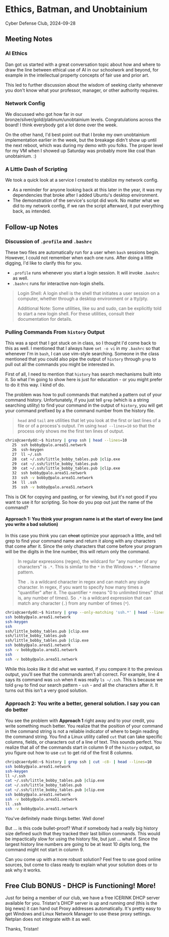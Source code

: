 # Ethics, Batman, and Unobtainium

Cyber Defense Club, 2024-09-28

## Meeting Notes

### AI Ethics

Dan got us started with a great conversation topic about how and where to draw the line between ethical use of AI in our schoolwork and beyond, for example in the intellectual property concepts of fair use and prior art.

This led to further discussion about the wisdom of seeking clarity whenever you don't know what your professor, manager, or other authority requires.

### Network Config

We discussed who got how far in our bronze/silver/gold/platinum/unobtainium levels. Congratulations across the board! I think everybody got a lot done over the week.

On the other hand, I'd best point out that I broke my own unobtainium implementation earlier in the week, but the breakage didn't show up until the next reboot, which was during my demo with you folks. The proper level for my VM when I showed up Saturday was probably more like coal than unobtainium. :)

### A Little Dash of Scripting

We took a quick look at a service I created to stabilize my network config.

- As a reminder for anyone looking back at this later in the year, it was my dependencies that broke after I added Ubuntu's desktop environment.
- The demonstration of the service's script did work. No matter what we did to my network config, if we ran the script afterward, it put everything back, as intended.

## Follow-up Notes

### Discussion of `.profile` and `.bashrc`

These two files are automatically run for a user when `bash` sessions begin. However, I could not remember when each one runs. After doing a little digging, I'd like to clarify this for you.

- `.profile` runs whenever you start a login session. It will invoke `.bashrc` as well.
- `.bashrc` runs for interactive non-login shells.

> Login Shell: A login shell is the shell that initiates a user session on a computer, whether through a desktop environment or a tty/pty.
>
> Additional Note: Some utilities, like su and sudo, can be explicitly told to start a new login shell. For these utilities, consult their documentation for details.

### Pulling Commands From `history` Output

This was a spot that I got stuck on in class, so I thought I'd come back to this as well. I mentioned that I always have `set -o vi` in my `.bashrc` so that whenever I'm in `bash`, I can use vim-style searching. Someone in the class mentioned that you could also pipe the output of `history` through `grep` to pull out all the commands you might be interested in.

First of all, I need to mention that `history` has search mechanisms built into it. So what I'm going to show here is just for education - or you might prefer to do it this way. I kind of do.

The problem was how to pull commands that matched a pattern out of your command history. Unfortunately, if you just tell `grep` (which is a string searching utility) to find your command in the output of `history`, you will get your command prefixed by a the command number from the history file.

> `head` and `tail` are utilities that let you look at the first or last lines of a file or of a process's output. I'm using `head --lines=10` so that the process only shows me the first ten lines of output.

```bash
chris@caerdydd:~$ history | grep ssh | head --lines=10
   25  ssh bobby@palo.area51.network
   26  ssh-keygen
   27  ll ~/.ssh
   28  cat ~/.ssh/little_bobby_tables.pub |clip.exe
   29  cat ~/.ssh/little_bobby_tables.pub
   30  cat ~/.ssh/little_bobby_tables.pub |clip.exe
   32  ssh bobby@palo.area51.network
   33  ssh -v bobby@palo.area51.network
   34  ll .ssh
   35  ssh -v bobby@palo.area51.network
```

This is OK for copying and pasting, or for viewing, but it's not good if you want to use it for scripting. So how do you pop out just the name of the command?

#### Approach 1: You think your program name is at the start of every line (and you write a bad solution)

In this case you think you can ~~cheat~~ optimize your approach a little, and tell grep to find your command name and return it along with any characters that come after it. Since the only characters that come before your program will be the digits in the line number, this will return only the command.

> In regular expressions (regex), the wildcard for "any number of any characters" is `.*`. This is similar to the `*` in the Windows `*.*` filename pattern.
>
> The `.` is a wildcard character in regex and can match any single character. In regex, if you want to specify how many times a "quantifier" after it. The quantifier `*` means "0 to unlimited times" (that is, any number of times). So `.*` is a wildcard expression that can match any character (`.`) from any number of times (`*`).

```bash
chris@caerdydd:~$ history | grep --only-matching 'ssh.*' | head --lines=10
ssh bobby@palo.area51.network
ssh-keygen
ssh
ssh/little_bobby_tables.pub |clip.exe
ssh/little_bobby_tables.pub
ssh/little_bobby_tables.pub |clip.exe
ssh bobby@palo.area51.network
ssh -v bobby@palo.area51.network
ssh
ssh -v bobby@palo.area51.network
```

While this *looks like* it did what we wanted, if you compare it to the previous output, you'll see that the commands aren't all correct. For example, line 4 says its command was `ssh` when it was really `ls ~/.ssh`. This is because we told `grep` to find our search pattern - `ssh` - and all the characters after it. It turns out this isn't a very good solution.

### Approach 2: You write a better, general solution. I say you can do better

You see the problem with **Approach 1** right away and to your credit, you write something much better. You realize that the position of your command in the command string is not a reliable indicator of where to begin reading the command string. You find a Linux utility called `cut` that can take specific columns, fields, or characters out of a line of text. This sounds perfect. You realize that all of the commands start in column 9 of the `history` output, so you figure out how to use `cut` to get rid of the first 8 columns.

```bash
chris@caerdydd:~$ history | grep ssh | cut -c8- | head --lines=10
ssh bobby@palo.area51.network
ssh-keygen
ll ~/.ssh
cat ~/.ssh/little_bobby_tables.pub |clip.exe
cat ~/.ssh/little_bobby_tables.pub
cat ~/.ssh/little_bobby_tables.pub |clip.exe
ssh bobby@palo.area51.network
ssh -v bobby@palo.area51.network
ll .ssh
ssh -v bobby@palo.area51.network
```

You've definitely made things better. Well done!

But ... is this code bullet-proof? What if somebody had a really big history size defined such that they tracked their last billion commands. This would be impactically slow for using the history file, but just ... what if. Since the largest history line numbers are going to be at least 10 digits long, the command might not start in column 9.

Can you come up with a more robust solution? Feel free to use good online sources, but come to class ready to explain what your solution does or to ask why it works.

## Free Club BONUS - DHCP is Functioning! More!

Just for being a member of our club, we have a free ICERINK DHCP server available for you. Tristan's DHCP server is up and running *and* (this is the big news) it can hand out Proxy addresses automatically. It's pretty easy to get Windows and Linux Network Manager to use these proxy settings. Netplan does not integrate with it as well.

Thanks, Tristan!
